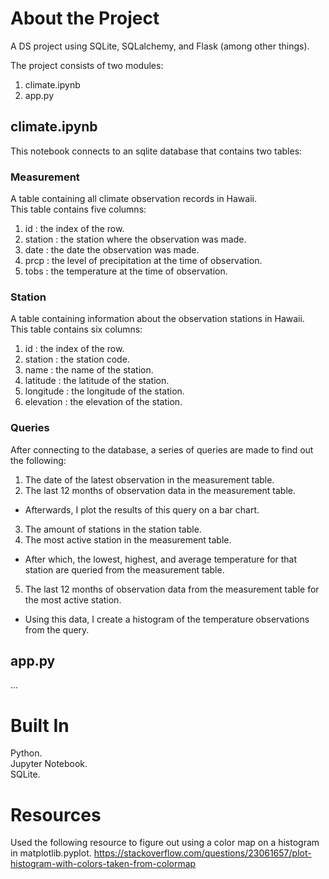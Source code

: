 # About the Project
A DS project using SQLite, SQLalchemy, and Flask (among other things).

The project consists of two modules:  
1. climate.ipynb
2. app.py

## climate.ipynb
This notebook connects to an sqlite database that contains two tables:

### Measurement
A table containing all climate observation records in Hawaii.  
This table contains five columns:
1. id      : the index of the row.
2. station : the station where the observation was made.
3. date    : the date the observation was made.
4. prcp    : the level of precipitation at the time of observation.
5. tobs    : the temperature at the time of observation. 

### Station
A table containing information about the observation stations in Hawaii.  
This table contains six columns:
1. id        : the index of the row.
2. station   : the station code.
3. name      : the name of the station.
4. latitude  : the latitude of the station.
5. longitude : the longitude of the station.
6. elevation : the elevation of the station.

### Queries
After connecting to the database, a series of queries are made to find out the following:
1. The date of the latest observation in the measurement table.
2. The last 12 months of observation data in the measurement table.
  - Afterwards, I plot the results of this query on a bar chart.
3. The amount of stations in the station table.
4. The most active station in the measurement table.
  - After which, the lowest, highest, and average temperature for that station are queried from the measurement table.
5. The last 12 months of observation data from the measurement table for the most active station.
  - Using this data, I create a histogram of the temperature observations from the query.

## app.py
...


# Built In
Python.  
Jupyter Notebook.  
SQLite.  


# Resources
Used the following resource to figure out using a color map on a histogram in matplotlib.pyplot.
https://stackoverflow.com/questions/23061657/plot-histogram-with-colors-taken-from-colormap
